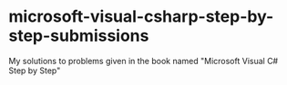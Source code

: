 # microsoft-visual-csharp-step-by-step-submissions
 My solutions to problems given in the book named "Microsoft Visual C# Step by Step"
